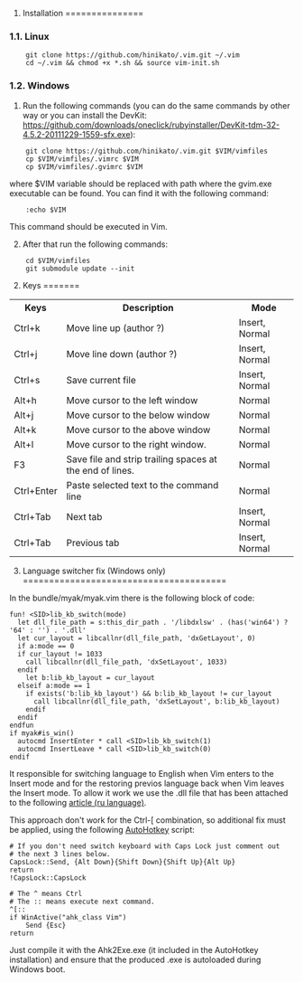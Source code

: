 1. Installation
===============


### 1.1. Linux

```
    git clone https://github.com/hinikato/.vim.git ~/.vim
    cd ~/.vim && chmod +x *.sh && source vim-init.sh
```

### 1.2. Windows

1. Run the following commands (you can do the same commands by other way or you can install the DevKit:
https://github.com/downloads/oneclick/rubyinstaller/DevKit-tdm-32-4.5.2-20111229-1559-sfx.exe):

```
    git clone https://github.com/hinikato/.vim.git $VIM/vimfiles
    cp $VIM/vimfiles/.vimrc $VIM
    cp $VIM/vimfiles/.gvimrc $VIM
```
where $VIM variable should be replaced with path where the gvim.exe executable can be found. You can find it with
the following command:

```
    :echo $VIM
```

This command should be executed in Vim.

2. After that run the following commands:

```
    cd $VIM/vimfiles
    git submodule update --init
```


2. Keys
=======

<table>
    <tr>
        <th>
            Keys
        </th>
        <th>
            Description
        </th>
        <th>
            Mode
        </th>
    </tr>
    <tr>
        <td>
            Ctrl+k
        </td>
        <td>
            Move line up (author ?)
        </td>
        <td>
            Insert, Normal
        </td>
    </tr>
    <tr>
        <td>
            Ctrl+j
        </td>
        <td>
            Move line down (author ?)
        </td>
        <td>
            Insert, Normal
        </td>
    </tr>
    <tr>
        <td>
            Ctrl+s
        </td>
        <td>
            Save current file
        </td>
        <td>
            Insert, Normal
        </td>
    </tr>
    <tr>
        <td>
            Alt+h
        </td>
        <td>
            Move cursor to the left window
        </td>
        <td>
            Normal
        </td>
    </tr>
    <tr>
        <td>
            Alt+j
        </td>
        <td>
            Move cursor to the below window
        </td>
        <td>
            Normal
        </td>
    </tr>
    <tr>
        <td>
            Alt+k
        </td>
        <td>
            Move cursor to the above window
        </td>
        <td>
            Normal
        </td>
    </tr>
    <tr>
        <td>
            Alt+l
        </td>
        <td>
            Move cursor to the right window.
        </td>
        <td>
            Normal
        </td>
    </tr>
    <tr>
        <td>
            F3
        </td>
        <td>
            Save file and strip trailing spaces at the end of lines.
        </td>
        <td>
            Normal
        </td>
    </tr>
    <tr>
        <td>
            Ctrl+Enter
        </td>
        <td>
            Paste selected text to the command line
        </td>
        <td>
            Normal
        </td>
    </tr>
    <tr>
        <td>
            Ctrl+Tab
        </td>
        <td>
            Next tab
        </td>
        <td>
            Insert, Normal
        </td>
    </tr>
    <tr>
        <td>
            Ctrl+Tab
        </td>
        <td>
            Previous tab
        </td>
        <td>
            Insert, Normal
        </td>
    </tr>
</table>


3. Language switcher fix (Windows only)
=======================================

In the bundle/myak/myak.vim there is the following block of code:

```
fun! <SID>lib_kb_switch(mode)
  let dll_file_path = s:this_dir_path . '/libdxlsw' . (has('win64') ? '64' : '') . '.dll'
  let cur_layout = libcallnr(dll_file_path, 'dxGetLayout', 0)
  if a:mode == 0
  if cur_layout != 1033
    call libcallnr(dll_file_path, 'dxSetLayout', 1033)
  endif
    let b:lib_kb_layout = cur_layout
  elseif a:mode == 1
    if exists('b:lib_kb_layout') && b:lib_kb_layout != cur_layout
      call libcallnr(dll_file_path, 'dxSetLayout', b:lib_kb_layout)
    endif
  endif
endfun
if myak#is_win()
  autocmd InsertEnter * call <SID>lib_kb_switch(1)
  autocmd InsertLeave * call <SID>lib_kb_switch(0)
endif
```
It responsible for switching language to English when Vim enters to the Insert mode and
for the restoring previos language back when Vim leaves the Insert mode. To allow it work we use the
.dll file that has been attached to the following [article (ru language)](http://habrahabr.ru/post/162483/).

This approach don't work for the Ctrl-[ combination, so additional fix must be applied, using the following
[AutoHotkey](http://www.autohotkey.com/) script:

```
# If you don't need switch keyboard with Caps Lock just comment out
# the next 3 lines below.
CapsLock::Send, {Alt Down}{Shift Down}{Shift Up}{Alt Up}
return
!CapsLock::CapsLock

# The ^ means Ctrl
# The :: means execute next command.
^[::
if WinActive("ahk_class Vim")
    Send {Esc}
return
```
Just compile it with the Ahk2Exe.exe (it included in the AutoHotkey installation) and ensure that
the produced .exe is autoloaded during Windows boot.
